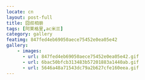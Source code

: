 ```yaml
---
locate: cn
layout: post-full
title: 囧叔相册
tags: [阿莱格里,ac米兰]
category: gallery
featimg: 847fed4eb69050aece75452e0ea05e42
gallery:
    - images:
      - url: 847fed4eb69050aece75452e0ea05e42.gif
      - url: 6bac50bfcb313483b57201883a1440ab.gif
      - url: 5646a48a71543dc79a2b627cfe160eea.gif
---
```

